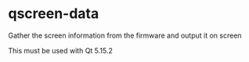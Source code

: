 # qscreen-data

Gather the screen information from the firmware and output it on screen

This must be used with Qt 5.15.2
